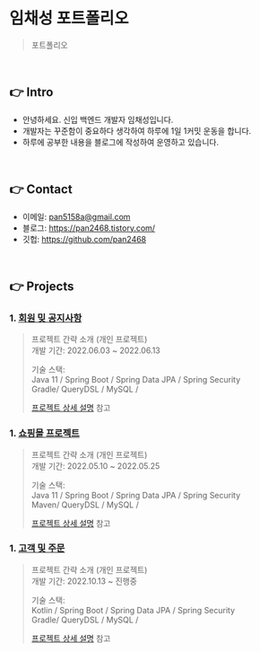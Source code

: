 # 임채성 포트폴리오
>포트폴리오

</br>

## 👉 Intro
+ 안녕하세요. 신입 백엔드 개발자 임채성입니다.
+ 개발자는 꾸준함이 중요하다 생각하여 하루에 1일 1커밋 운동을 합니다.
+ 하루에 공부한 내용을 블로그에 작성하여 운영하고 있습니다. 

</br>

## 👉 Contact
- 이메일: pan5158a@gmail.com
- 블로그: https://pan2468.tistory.com/
- 깃헙: https://github.com/pan2468

</br>

## 👉 Projects

### 1. [회원 밎 공지사항](https://github.com/pan2468/notice)
>프로젝트 간략 소개  (개인 프로젝트)  
>개발 기간: 2022.06.03 ~ 2022.06.13  
>  
>기술 스택:  
>Java 11 / Spring Boot / Spring Data JPA / Spring Security   
> Gradle/ QueryDSL / MySQL /  
>  
>[프로젝트 상세 설명](https://github.com/pan2468/notice) 참고

### 1. [쇼핑몰 프로젝트](https://github.com/pan2468/shopmall)
>프로젝트 간략 소개  (개인 프로젝트)  
>개발 기간: 2022.05.10 ~ 2022.05.25  
>  
>기술 스택:  
>Java 11 / Spring Boot / Spring Data JPA / Spring Security   
> Maven/ QueryDSL / MySQL / 
>  
>[프로젝트 상세 설명](https://github.com/pan2468/shopmall) 참고

### 1. [고객 및 주문](https://github.com/pan2468/kotlin-springboot)
>프로젝트 간략 소개  (개인 프로젝트)  
>개발 기간: 2022.10.13 ~ 진행중  
>  
>기술 스택:  
> Kotlin / Spring Boot / Spring Data JPA / Spring Security   
> Gradle/ QueryDSL / MySQL / 
>  
>[프로젝트 상세 설명](https://github.com/pan2468/kotlin-springboot) 참고





